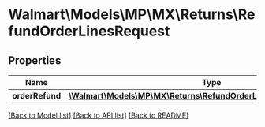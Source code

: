 # Walmart\Models\MP\MX\Returns\RefundOrderLinesRequest

## Properties

Name | Type | Description | Notes
------------ | ------------- | ------------- | -------------
**orderRefund** | [**\Walmart\Models\MP\MX\Returns\RefundOrderLinesRequestOrderRefund**](RefundOrderLinesRequestOrderRefund.md) |  | [optional]


[[Back to Model list]](./) [[Back to API list]](../../../../../README.md#supported-apis) [[Back to README]](../../../../../README.md)
